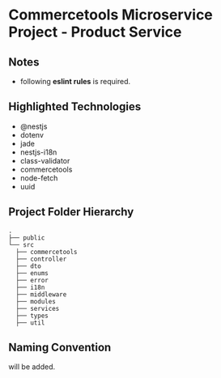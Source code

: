 # Commercetools Microservice Project - Product Service

## Notes

- following **eslint rules** is required.

## Highlighted Technologies

- @nestjs
- dotenv
- jade
- nestjs-i18n
- class-validator
- commercetools
- node-fetch
- uuid

## Project Folder Hierarchy

    .
    ├── public
    └── src
      ├── commercetools
      ├── controller
      ├── dto
      ├── enums
      ├── error
      ├── i18n
      ├── middleware
      ├── modules
      ├── services
      ├── types
      ├── util

## Naming Convention

will be added.
